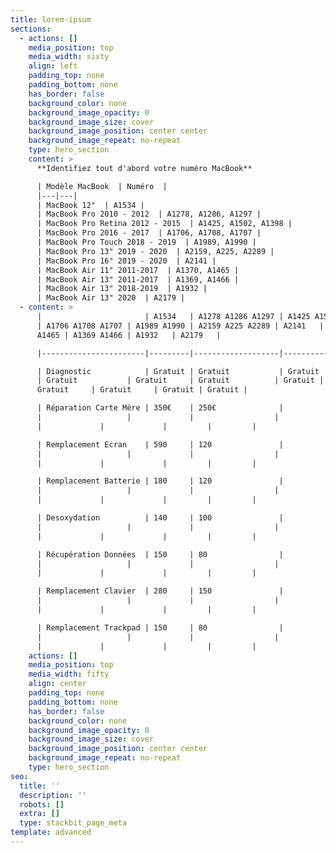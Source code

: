 ```yaml
---
title: lorem-ipsum
sections:
  - actions: []
    media_position: top
    media_width: sixty
    align: left
    padding_top: none
    padding_bottom: none
    has_border: false
    background_color: none
    background_image_opacity: 0
    background_image_size: cover
    background_image_position: center center
    background_image_repeat: no-repeat
    type: hero_section
    content: >
      **Identifiez tout d'abord votre numéro MacBook**

      | Modèle MacBook  | Numéro  |
      |---|---|
      | MacBook 12"  | A1534 |
      | MacBook Pro 2010 - 2012  | A1278, A1286, A1297 |
      | MacBook Pro Retina 2012 - 2015  | A1425, A1502, A1398 |
      | MacBook Pro 2016 - 2017  | A1706, A1708, A1707 |
      | MacBook Pro Touch 2018 - 2019  | A1989, A1990 |
      | MacBook Pro 13" 2019 - 2020  | A2159, A225, A2289 |
      | MacBook Pro 16" 2019 - 2020  | A2141 |
      | MacBook Air 11" 2011-2017  | A1370, A1465 |
      | MacBook Air 13" 2011-2017  | A1369, A1466 |
      | MacBook Air 13" 2018-2019  | A1932 |
      | MacBook Air 13" 2020  | A2179 |
  - content: >
      |                       | A1534   | A1278 A1286 A1297 | A1425 A1502 A1398
      | A1706 A1708 A1707 | A1989 A1990 | A2159 A225 A2289 | A2141   | A1370
      A1465 | A1369 A1466 | A1932   | A2179   |

      |-----------------------|---------|-------------------|-------------------|-------------------|-------------|------------------|---------|-------------|-------------|---------|---------|

      | Diagnostic            | Gratuit | Gratuit           | Gratuit          
      | Gratuit           | Gratuit     | Gratuit          | Gratuit |
      Gratuit     | Gratuit     | Gratuit | Gratuit |

      | Réparation Carte Mère | 350€    | 250€              |                  
      |                   |             |                  |        
      |             |             |         |         |

      | Remplacement Ecran    | 590     | 120               |                  
      |                   |             |                  |        
      |             |             |         |         |

      | Remplacement Batterie | 180     | 120               |                  
      |                   |             |                  |        
      |             |             |         |         |

      | Desoxydation          | 140     | 100               |                  
      |                   |             |                  |        
      |             |             |         |         |

      | Récupération Données  | 150     | 80                |                  
      |                   |             |                  |        
      |             |             |         |         |

      | Remplacement Clavier  | 280     | 150               |                  
      |                   |             |                  |        
      |             |             |         |         |

      | Remplacement Trackpad | 150     | 80                |                  
      |                   |             |                  |        
      |             |             |         |         |
    actions: []
    media_position: top
    media_width: fifty
    align: center
    padding_top: none
    padding_bottom: none
    has_border: false
    background_color: none
    background_image_opacity: 0
    background_image_size: cover
    background_image_position: center center
    background_image_repeat: no-repeat
    type: hero_section
seo:
  title: ''
  description: ''
  robots: []
  extra: []
  type: stackbit_page_meta
template: advanced
---
```

